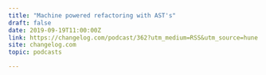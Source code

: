```yaml
---
title: "Machine powered refactoring with AST's"
draft: false
date: 2019-09-19T11:00:00Z
link: https://changelog.com/podcast/362?utm_medium=RSS&utm_source=hune
site: changelog.com
topic: podcasts  

---
```

